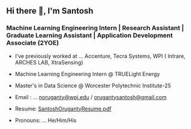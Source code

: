 ##                                                                              Hi there 👋, I'm Santosh
###                                                                        Machine Learning Engineering Intern | Research Assistant | Graduate Learning Assistant | Application Development Associate (2YOE)




- I’ve previously worked at ... Accenture, Tecra Systems, WPI ( Intrare, ARCHES LAB, XtraSensing)
  
- Machine Learning Engineering Intern @ TRUELight Energy
- Master's in Data Science @  Worcester Polytechnic Institute-25
- Email : ... noruganty@wpi.edu / orugantysantosh@gmail.com
- Resume: [SantoshOrugantyResume.pdf](https://github.com/santhoshraghu/santhoshraghu/blob/main/NityaPhaniSantoshOrugantyResume.pdf)
- Pronouns: ... He/Him/His
  
